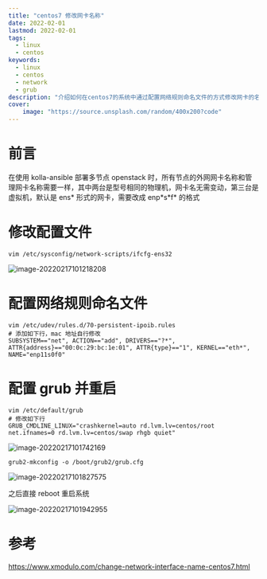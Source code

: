 ```yaml
---
title: "centos7 修改网卡名称" 
date: 2022-02-01
lastmod: 2022-02-01
tags: 
  - linux
  - centos
keywords:
  - linux
  - centos
  - network
  - grub
description: "介绍如何在centos7的系统中通过配置网络规则命名文件的方式修改网卡的名称" 
cover:
    image: "https://source.unsplash.com/random/400x200?code" 
---
```


# 前言

在使用 kolla-ansible 部署多节点 openstack 时，所有节点的外网网卡名称和管理网卡名称需要一样，其中两台是型号相同的物理机，网卡名无需变动，第三台是虚拟机，默认是 ens\* 形式的网卡，需要改成 enp\*s\*f\* 的格式

# 修改配置文件

```textile
vim /etc/sysconfig/network-scripts/ifcfg-ens32
```

![image-20220217101218208](https://image.lvbibir.cn/blog/image-20220217101218208.png)

# 配置网络规则命名文件

```textile
vim /etc/udev/rules.d/70-persistent-ipoib.rules
# 添加如下行，mac 地址自行修改
SUBSYSTEM=="net", ACTION=="add", DRIVERS=="?*", ATTR{address}=="00:0c:29:bc:1e:01", ATTR{type}=="1", KERNEL=="eth*", NAME="enp11s0f0"
```

# 配置 grub 并重启

```textile
vim /etc/default/grub
# 修改如下行
GRUB_CMDLINE_LINUX="crashkernel=auto rd.lvm.lv=centos/root net.ifnames=0 rd.lvm.lv=centos/swap rhgb quiet"
```

![image-20220217101742169](https://image.lvbibir.cn/blog/image-20220217101742169.png)

```textile
grub2-mkconfig -o /boot/grub2/grub.cfg
```

![image-20220217101827575](https://image.lvbibir.cn/blog/image-20220217101827575.png)

之后直接 reboot 重启系统

![image-20220217101942955](https://image.lvbibir.cn/blog/image-20220217101942955.png)

# 参考

<https://www.xmodulo.com/change-network-interface-name-centos7.html>
